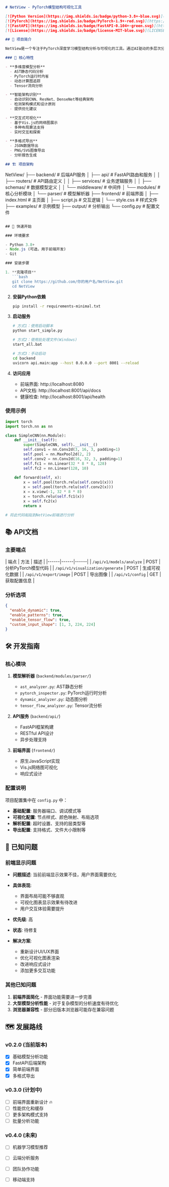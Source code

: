 ```markdown
# NetView - PyTorch模型结构可视化工具

[![Python Version](https://img.shields.io/badge/python-3.8+-blue.svg)](https://python.org)
[![PyTorch](https://img.shields.io/badge/PyTorch-1.9+-red.svg)](https://pytorch.org)
[![FastAPI](https://img.shields.io/badge/FastAPI-0.104+-green.svg)](https://fastapi.tiangolo.com)
[![License](https://img.shields.io/badge/license-MIT-blue.svg)](LICENSE)

## 📖 项目简介

NetView是一个专注于PyTorch深度学习模型结构分析与可视化的工具。通过AI驱动的多层次分析技术，为研究人员和开发者提供直观的模型理解和优化建议。

### 🌟 核心特性

- **多维度模型分析**
  - AST静态代码分析
  - PyTorch运行时内省
  - 动态计算图追踪
  - Tensor流向分析

- **智能架构识别**
  - 自动识别CNN、ResNet、DenseNet等经典架构
  - 检测架构模式和设计原则
  - 提供优化建议

- **交互式可视化**
  - 基于Vis.js的网络图展示
  - 多种布局算法支持
  - 实时交互和探索

- **多格式导出**
  - JSON数据导出
  - PNG/SVG图像导出
  - 分析报告生成

## 🏗️ 项目架构
```

NetView/ ├── backend/ # 后端API服务 │ ├── api/ # FastAPI路由和服务 │ │ ├── routers/ # API路由定义 │ │ ├── services/ # 业务逻辑服务 │ │ ├── schemas/ # 数据模型定义 │ │ └── middleware/ # 中间件 │ └── modules/ # 核心分析模块 │ └── parser/ # 模型解析器 ├── frontend/ # 前端界面 │ ├── index.html # 主页面 │ ├── script.js # 交互逻辑 │ └── style.css # 样式文件 ├── examples/ # 示例模型 ├── output/ # 分析输出 └── config.py # 配置文件

````javascript

## 🚀 快速开始

### 环境要求

- Python 3.8+
- Node.js (可选，用于前端开发)
- Git

### 安装步骤

1. **克隆项目**
   ```bash
   git clone https://github.com/你的用户名/NetView.git
   cd NetView
````

2. __安装Python依赖__

   ```bash
   pip install -r requirements-minimal.txt
   ```

3. __启动服务__

   ```bash
   # 方式1：使用启动脚本
   python start_simple.py

   # 方式2：使用批处理文件(Windows)
   start_all.bat

   # 方式3：手动启动
   cd backend
   uvicorn api.main:app --host 0.0.0.0 --port 8001 --reload
   ```

4. __访问应用__

   - 前端界面: http://localhost:8080
   - API文档: http://localhost:8001/api/docs
   - 健康检查: http://localhost:8001/api/health

### 使用示例

```python
import torch
import torch.nn as nn

class SimpleCNN(nn.Module):
    def __init__(self):
        super(SimpleCNN, self).__init__()
        self.conv1 = nn.Conv2d(3, 16, 3, padding=1)
        self.pool = nn.MaxPool2d(2, 2)
        self.conv2 = nn.Conv2d(16, 32, 3, padding=1)
        self.fc1 = nn.Linear(32 * 8 * 8, 128)
        self.fc2 = nn.Linear(128, 10)
        
    def forward(self, x):
        x = self.pool(torch.relu(self.conv1(x)))
        x = self.pool(torch.relu(self.conv2(x)))
        x = x.view(-1, 32 * 8 * 8)
        x = torch.relu(self.fc1(x))
        x = self.fc2(x)
        return x

# 将此代码粘贴到NetView前端进行分析
```

## 📚 API文档

### 主要端点

| 端点 | 方法 | 描述 | |------|------|------| | `/api/v1/models/analyze` | POST | 分析PyTorch模型代码 | | `/api/v1/visualization/generate` | POST | 生成可视化数据 | | `/api/v1/export/image` | POST | 导出图像 | | `/api/v1/config` | GET | 获取配置信息 |

### 分析选项

```json
{
  "enable_dynamic": true,
  "enable_patterns": true,
  "enable_tensor_flow": true,
  "custom_input_shape": [1, 3, 224, 224]
}
```

## 🛠️ 开发指南

### 核心模块

1. __模型解析器__ (`backend/modules/parser/`)

   - `ast_analyzer.py`: AST静态分析
   - `pytorch_inspector.py`: PyTorch运行时分析
   - `dynamic_analyzer.py`: 动态图分析
   - `tensor_flow_analyzer.py`: Tensor流分析

2. __API服务__ (`backend/api/`)

   - FastAPI框架构建
   - RESTful API设计
   - 异步处理支持

3. __前端界面__ (`frontend/`)

   - 原生JavaScript实现
   - Vis.js网络图可视化
   - 响应式设计

### 配置说明

项目配置集中在 `config.py` 中：

- __基础配置__: 服务器端口、调试模式等
- __可视化配置__: 节点样式、颜色映射、布局选项
- __解析配置__: 超时设置、支持的层类型等
- __导出配置__: 支持格式、文件大小限制等

## 🐛 已知问题

### 前端显示问题

- __问题描述__: 当前前端显示效果不佳，用户界面需要优化

- __具体表现__:

  - 界面布局可能不够直观
  - 可视化图表显示效果有待改进
  - 用户交互体验需要提升

- __优先级__: 高

- __状态__: 待修复

- __解决方案__:

  - 重新设计UI/UX界面
  - 优化可视化图表渲染
  - 改进响应式设计
  - 添加更多交互功能

### 其他已知问题

1. __前端界面简化__ - 界面功能需要进一步完善
2. __大型模型分析性能__ - 对于复杂模型的分析速度有待优化
3. __浏览器兼容性__ - 部分旧版本浏览器可能存在兼容问题



## 🗺️ 发展路线

### v0.2.0 (当前版本)

- [x] 基础模型分析功能
- [x] FastAPI后端架构
- [x] 简单前端界面
- [x] 多格式导出

### v0.3.0 (计划中)

- [ ] 前端界面重新设计 🔥
- [ ] 性能优化和缓存
- [ ] 更多架构模式支持
- [ ] 批量分析功能

### v0.4.0 (未来)

- [ ] 机器学习模型推荐
- [ ] 云端分析服务
- [ ] 团队协作功能
- [ ] 移动端支持

